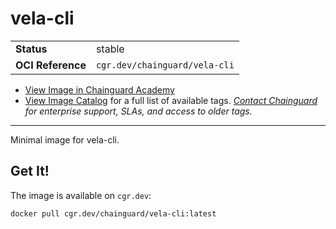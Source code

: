 <!--monopod:start-->
# vela-cli
| | |
| - | - |
| **Status** | stable |
| **OCI Reference** | `cgr.dev/chainguard/vela-cli` |


* [View Image in Chainguard Academy](https://edu.chainguard.dev/chainguard/chainguard-images/reference/vela-cli/overview/)
* [View Image Catalog](https://console.enforce.dev/images/catalog) for a full list of available tags.
*[Contact Chainguard](https://www.chainguard.dev/chainguard-images) for enterprise support, SLAs, and access to older tags.*

---
<!--monopod:end-->

Minimal image for vela-cli.

## Get It!

The image is available on `cgr.dev`:

```
docker pull cgr.dev/chainguard/vela-cli:latest
```
